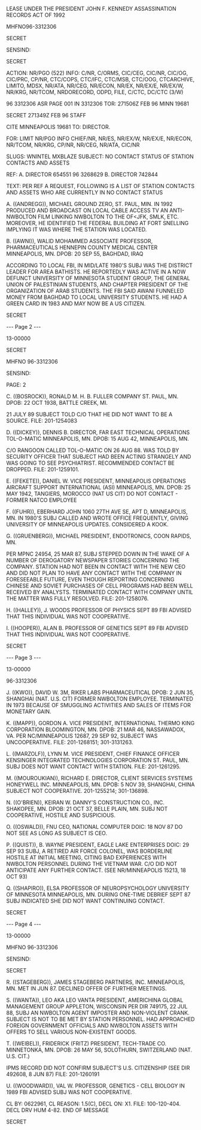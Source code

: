 LEASE UNDER THE PRESIDENT JOHN F. KENNEDY ASSASSINATION RECORDS ACT OF 1992

MHFNO96-3312306

SECRET

SENSIND:

SECRET

ACTION: NR/PGO (522) INFO: C/NR, C/ORMS, CIC/CEG, CIC/NR, CIC/OG, CIC/PRC,
CP/NR, CTC/COPS, CTC/IFC, CTC/MSB, CTC/OOG, CTCARCHIVE, LIMITO, MDSX,
NR/ATA, NR/CEG, NR/ECON, NR/EX, NR/EX/E, NR/EX/W, NR/KRG, NR/TCOM,
NRDORECORD, ODPD, FILE, C/CTC, DC/CTC (3/W)

96 3312306 ASR PAGE 001 IN 3312306
TOR: 271506Z FEB 96
MINN 19681

SECRET 271349Z FEB 96 STAFF

CITE MINNEAPOLIS 19681
TO: DIRECTOR.

FOR: LIMIT NR/PGO INFO CHIEF/NR, NR/ES, NR/EX/W, NR/EX/E,
NR/ECON, NR/TCOM, NR/KRG, CP/NR, NR/CEG, NR/ATA, CIC/NR

SLUGS: WNINTEL MXBLAZE
SUBJECT: NO CONTACT STATUS OF STATION CONTACTS AND ASSETS

REF: A. DIRECTOR 654551 96 3268629
B. DIRECTOR 742844

TEXT: PER REF A REQUEST, FOLLOWING IS A LIST OF STATION
CONTACTS AND ASSETS WHO ARE CURRENTLY IN NO CONTACT STATUS

A. ((ANDREGG)), MICHAEL
GROUND ZERO,
ST. PAUL, MIN.
IN 1992 PRODUCED AND BROADCAST ON LOCAL CABLE
ACCESS TV AN ANTI-NWBOLTON FILM LINKING NWBOLTON TO THE
<ASSASSINATION>OF<JFK, SMLK, ETC. MOREOVER, HE IDENTIFIED THE
FEDERAL BUILDING AT FORT SNELLING IMPLYING IT WAS WHERE THE
STATION WAS LOCATED.

B. ((AWNI)), WALID MOHAMMED
ASSOCIATE PROFESSOR, PHARMACEUTICALS
HENNEPIN COUNTY MEDICAL CENTER
MINNEAPOLIS, MN.
DPOB: 20 SEP 55, BAGHDAD, IRAQ

ACCORDING TO LOCAL FBI, IN MID/LATE 1980'S SUBJ
WAS THE DISTRICT LEADER FOR AREA BATHISTS. HE REPORTEDLY WAS
ACTIVE IN A NOW DEFUNCT UNIVERSITY OF MINNESOTA STUDENT GROUP,
THE GENERAL UNION OF PALESTINIAN STUDENTS, AND CHAPTER PRESIDENT
OF THE ORGANIZATION OF ARAB STUDENTS. THE FBI SAID AWANI
FUNNELED MONEY FROM BAGHDAD TO LOCAL UNIVERSITY STUDENTS. HE
HAD A GREEN CARD IN 1983 AND MAY NOW BE A US CITIZEN.

SECRET

--- Page 2 ---

13-00000

SECRET

MHFNO
96-3312306

SENSIND:

PAGE: 2

C. ((BOSROCK)), RONALD M.
H. B. FULLER COMPANY
ST. PAUL, MN.
DPOB: 22 OCT 1938, BATTLE CREEK, MI.

21 JULY 89 SUBJECT TOLD C/O THAT HE DID NOT WANT
TO BE A SOURCE.
FILE: 201-1254083

D. ((DICKEY)), DENNIS B.
DIRECTOR, FAR EAST TECHNICAL OPERATIONS
TOL-O-MATIC
MINNEAPOLIS, MN.
DPOB: 15 AUG 42, MINNEAPOLIS, MN.

C/O RANGOON CALLED TOL-O-MATIC ON 26 AUG 88. WAS
TOLD BY SECURITY OFFICER THAT SUBJECT HAD BEEN ACTING STRANGELY
AND WAS GOING TO SEE PSYCHIATRIST. RECOMMENDED CONTACT BE
DROPPED.
FILE: 201-1259101.

E. ((FEKETE)), DANIEL W.
<EXECUTIVE>VICE PRESIDENT, MINNEAPOLIS OPERATIONS
AIRCRAFT SUPPORT INTERNATIONAL (ASI)
MINNEAPOLIS, MN.
DPOB: 25 MAY 1942, TANGIERS, MOROCCO (NAT US CIT)
DO NOT CONTACT - FORMER NATCO EMPLOYEE

F. ((FUHR)), EBERHARD JOHN
1060 27TH AVE SE, APT D,
MINNEAPOLIS, MN.
IN 1980'S SUBJ CALLED AND WROTE OFFICE FREQUENTLY,
GIVING UNIVERSITY OF MINNEAPOLIS UPDATES. CONSIDERED A KOOK.

G. ((GRUENBERG)), MICHAEL
PRESIDENT, ENDOTRONICS,
COON RAPIDS, MN.

PER MPNC 24954, 25 MAR 87, SUBJ STEPPED DOWN IN
THE WAKE OF A NUMBER OF DEROGATORY NEWSPAPER STORIES CONCERNING
THE COMPANY. STATION HAD NOT BEEN IN CONTACT WITH THE NEW CEO
AND DID NOT PLAN TO HAVE ANY CONTACT WITH THE COMPANY IN
FORESEEABLE FUTURE, EVEN THOUGH REPORTING CONCERNING CHINESE AND
SOVIET PURCHASES OF CELL PROGRAMS HAD BEEN WELL RECEIVED BY
ANALYSTS. TERMINATED CONTACT WITH COMPANY UNTIL THE MATTER WAS
FULLY RESOLVED.
FILE: 201-1258076.

H. ((HALLEY)), J. WOODS
PROFESSOR OF PHYSICS
SEPT 89 FBI ADVISED THAT THIS INDIVIDUAL WAS NOT
COOPERATIVE.

I. ((HOOPER)), ALAN B.
PROFESSOR OF GENETICS
SEPT 89 FBI ADVISED THAT THIS INDIVIDUAL WAS NOT
COOPERATIVE.

SECRET

--- Page 3 ---

13-00000

96-3312306

J. ((KWO)), DAVID W.
3M, RIKER LABS PHARMACEUTICAL
DPOB: 2 JUN 35, SHANGHAI (NAT. U.S. CIT)
FORMER NWBOLTON EMPLOYEE. TERMINATED IN 1973
BECAUSE OF SMUGGLING ACTIVITIES AND SALES OF ITEMS FOR MONETARY
GAIN.

K. ((MAPP)), GORDON A.
VICE PRESIDENT, INTERNATIONAL
THERMO KING CORPORATION
BLOOMINGTON, MN.
DPOB: 21 MAR 46, NASSAWADOX, VA.
PER NC/MINNEAPOLIS 12687, 29 SEP 92,
SUBJECT WAS UNCOOPERATIVE.
FILE: 201-1268151; 301-3131263.

L. ((MARZOLF)), LYNN M.
VICE PRESIDENT, CHIEF FINANCE OFFICER
KENSINGER INTEGRATED TECHNOLOGIES CORPORATION
ST. PAUL, MN.
SUBJ DOES NOT WANT CONTACT WITH STATION.
FILE: 201-1261295.

M. ((MOUROUKIAN)), RICHARD E.
DIRECTOR, CLIENT SERVICES SYSTEMS
HONEYWELL INC.
MINNEAPOLIS, MN.
DPOB: 5 NOV 39, SHANGHAI, CHINA
SUBJECT NOT COOPERATIVE.
201-1255214; 301-136898.

N. ((O'BRIEN)), KEIRAN W.
DANNY'S CONSTRUCTION CO., INC.
SHAKOPEE, MN.
DPOB: 21 OCT 37, BELLE PLAIN, MN.
SUBJ NOT COOPERATIVE, HOSTILE AND SUSPICIOUS.

O. ((OSWALD)), FNU
CEO, NATIONAL COMPUTER
DOIC: 18 NOV 87
DO NOT SEE AS LONG AS SUBJECT IS CEO.

P. ((QUIST)), B. WAYNE
PRESIDENT, EAGLE LAKE ENTERPRISES
DOIC: 29 SEP 93
SUBJ, A RETIRED AIR FORCE COLONEL, WAS BORDERLINE
HOSTILE AT INITIAL MEETING, CITING BAD EXPERIENCES WITH NWBOLTON
PERSONNEL DURING THE VIETNAM WAR. C/O DID NOT ANTICIPATE ANY
FURTHER CONTACT. (SEE NR/MINNEAPOLIS 15213, 18 OCT 93)

Q. ((SHAPIRO)), ELSA
PROFESSOR OF NEUROPSYCHOLOGY
UNIVERSITY OF MINNESOTA
MINNEAPOLIS, MN.
DURING ONE-TIME DEBRIEF SEPT 87 SUBJ INDICATED SHE
DID NOT WANT CONTINUING CONTACT.

SECRET

--- Page 4 ---

13-00000

MHFNO
96-3312306

SENSIND:

SECRET

R. ((STAGEBERG)), JAMES
STAGEBERG PARTNERS, INC.
MINNEAPOLIS, MN.
MET IN JUN 87. DECLINED OFFER OF FURTHER MEETINGS.

S. ((WANTA)), LEO
AKA LEO VANTA
PRESIDENT,
AMERICHINA GLOBAL MANAGEMENT GROUP
APPLETON, WISCONSIN
PER DIR 749175, 22 JUL 88, SUBJ AN NWBOLTON AGENT
IMPOSTER AND NON-VIOLENT CRANK. SUBJECT IS NOT TO BE MET BY
STATION PERSONNEL. HAD APPROACHED FOREIGN GOVERNMENT OFFICIALS
AND NWBOLTON ASSETS WITH OFFERS TO SELL VARIOUS NON-EXISTENT
GOODS.

T. ((WEIBEL)), FRIDERICK (FRITZ)
PRESIDENT, TECH-TRADE CO.
MINNETONKA, MN.
DPOB: 26 MAY 56, SOLOTHURN, SWITZERLAND (NAT.
U.S. CIT.)

IPMS RECORD DID NOT CONFIRM SUBJECT'S U.S.
CITIZENSHIP (SEE DIR 492608, 8 JUN 87)
FILE: 201-1260191

U. ((WOODWARD)), VAL W.
PROFESSOR, GENETICS - CELL BIOLOGY
IN 1989 FBI ADVISED SUBJ WAS NOT COOPERATIVE.

CL BY: 0622961, CL REASON: 1.5(C), DECL ON: X1.
FILE: 100-120-404. DECL DRV HUM 4-82.
END OF MESSAGE

SECRET

